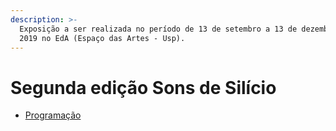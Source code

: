 ```yaml
---
description: >-
  Exposição a ser realizada no período de 13 de setembro a 13 de dezembro de
  2019 no EdA (Espaço das Artes - Usp).
---
```


# Segunda edição Sons de Silício

* [Programação](programacao-sons-de-silicio-no-maria-antonia.md)

